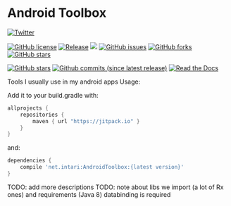 # Android Toolbox

[![Twitter](https://img.shields.io/twitter/url/https/github.com/intari/AndroidToolbox.svg?style=social)](https://twitter.com/intent/tweet?text=Wow:&url=https%3A%2F%2Fgithub.com%2Fintari%2FAndroidToolbox)

[![GitHub license](https://img.shields.io/github/license/intari/AndroidToolbox.svg)](https://github.com/intari/AndroidToolbox/blob/master/LICENSE)
[![Release](https://jitpack.io/v/net.intari/AndroidToolbox.svg)](https://jitpack.io/#net.intari/AndroidToolbox)
<a href='https://travis-ci.org/intari/AndroidToolbox/builds'><img src='https://api.travis-ci.org/intari/AndroidToolbox.svg?branch=master'></a>
[![GitHub issues](https://img.shields.io/github/issues/intari/AndroidToolbox.svg)](https://github.com/intari/AndroidToolbox/issues)
[![GitHub forks](https://img.shields.io/github/forks/intari/AndroidToolbox.svg)](https://github.com/intari/AndroidToolbox/network)
[![GitHub stars](https://img.shields.io/github/stars/intari/AndroidToolbox.svg)](https://github.com/intari/AndroidToolbox/stargazers)

[![GitHub stars](https://img.shields.io/github/stars/intari/AndroidToolbox.svg)](https://github.com/intari/AndroidToolbox/stargazers)
[![Github commits (since latest release)](https://img.shields.io/github/commits-since/intari/AndroidToolbox/latest.svg)](https://github.com/intari/AndroidToolbox)
[![Read the Docs](https://img.shields.io/readthedocs/androidtoolbox.svg)](http://androidtoolbox.readthedocs.io/)



Tools I usually use in my android apps
Usage:

Add it to your build.gradle with:
```gradle
allprojects {
    repositories {
        maven { url "https://jitpack.io" }
    }
}
```
and:

```gradle
dependencies {
    compile 'net.intari:AndroidToolbox:{latest version}'
}
```


TODO: add more descriptions
TODO: note about libs we import (a lot of Rx ones) and requirements (Java 8)
databinding is required
